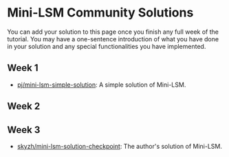 # Mini-LSM Community Solutions

You can add your solution to this page once you finish any full week of the tutorial. You may have a one-sentence introduction of what you have done in your solution and any special functionalities you have implemented.

## Week 1
* [pj/mini-lsm-simple-solution](https://github.com/pjzhong/mini-lsm-solution): A simple solution of Mini-LSM.
## Week 2

## Week 3

* [skyzh/mini-lsm-solution-checkpoint](https://github.com/skyzh/mini-lsm-solution-checkpoint): The author's solution of Mini-LSM.
